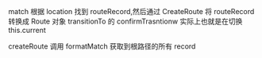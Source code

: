 match 根据 location 找到 routeRecord,然后通过 CreateRoute 将 routeRecord 转换成 Route 对象
transitionTo 的 confirmTrasntionw 实际上也就是在切换 this.current

createRoute 调用 formatMatch 获取到根路径的所有 record
